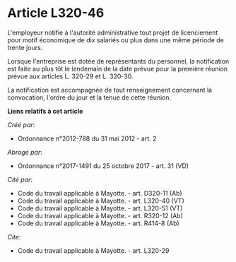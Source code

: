 # Article L320-46

L'employeur notifie à l'autorité administrative tout projet de licenciement pour motif économique de dix salariés ou plus
dans une même période de trente jours. 

Lorsque l'entreprise est dotée de représentants du personnel, la notification est faite au plus tôt le lendemain de la date
prévue pour la première réunion prévue aux articles L. 320-29 et L. 320-30. 

La notification est accompagnée de tout renseignement concernant la convocation, l'ordre du jour et la tenue de cette
réunion.

**Liens relatifs à cet article**

_Créé par_:

  - Ordonnance n°2012-788 du 31 mai 2012 - art. 2

_Abrogé par_:

  - Ordonnance n°2017-1491 du 25 octobre 2017 - art. 31 (VD)

_Cité par_:

  - Code du travail applicable à Mayotte. - art. D320-11 (Ab)
  - Code du travail applicable à Mayotte. - art. L320-40 (VT)
  - Code du travail applicable à Mayotte. - art. L320-51 (VT)
  - Code du travail applicable à Mayotte. - art. R320-12 (Ab)
  - Code du travail applicable à Mayotte. - art. R414-8 (Ab)

_Cite_:

  - Code du travail applicable à Mayotte. - art. L320-29
